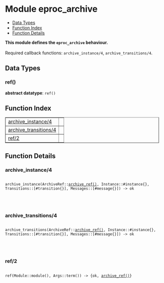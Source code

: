 

# Module eproc_archive #
* [Data Types](#types)
* [Function Index](#index)
* [Function Details](#functions)

__This module defines the `eproc_archive` behaviour.__
<br></br>
 Required callback functions: `archive_instance/4`, `archive_transitions/4`.

<a name="types"></a>

## Data Types ##




### <a name="type-ref">ref()</a> ###


__abstract datatype__: `ref()`

<a name="index"></a>

## Function Index ##


<table width="100%" border="1" cellspacing="0" cellpadding="2" summary="function index"><tr><td valign="top"><a href="#archive_instance-4">archive_instance/4</a></td><td></td></tr><tr><td valign="top"><a href="#archive_transitions-4">archive_transitions/4</a></td><td></td></tr><tr><td valign="top"><a href="#ref-2">ref/2</a></td><td></td></tr></table>


<a name="functions"></a>

## Function Details ##

<a name="archive_instance-4"></a>

### archive_instance/4 ###


<pre><code>
archive_instance(ArchiveRef::<a href="#type-archive_ref">archive_ref()</a>, Instance::#instance{}, Transitions::[#transition{}], Messages::[#message{}]) -&gt; ok
</code></pre>

<br></br>



<a name="archive_transitions-4"></a>

### archive_transitions/4 ###


<pre><code>
archive_transitions(ArchiveRef::<a href="#type-archive_ref">archive_ref()</a>, Instance::#instance{}, Transitions::[#transition{}], Messages::[#message{}]) -&gt; ok
</code></pre>

<br></br>



<a name="ref-2"></a>

### ref/2 ###


<pre><code>
ref(Module::module(), Args::term()) -&gt; {ok, <a href="#type-archive_ref">archive_ref()</a>}
</code></pre>

<br></br>



